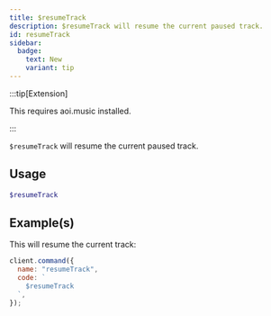 ```yaml
---
title: $resumeTrack
description: $resumeTrack will resume the current paused track.
id: resumeTrack
sidebar: 
  badge:
    text: New
    variant: tip
---
```


:::tip[Extension]

This requires aoi.music installed.

:::

`$resumeTrack` will resume the current paused track.

## Usage

```php
$resumeTrack
```

## Example(s)

This will resume the current track:

```javascript
client.command({
  name: "resumeTrack",
  code: `
    $resumeTrack
  `,
});
```

